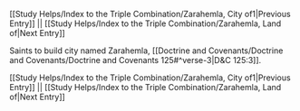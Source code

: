 [[Study Helps/Index to the Triple Combination/Zarahemla, City of1|Previous Entry]]  ||  [[Study Helps/Index to the Triple Combination/Zarahemla, Land of|Next Entry]]

 Saints to build city named Zarahemla, [[Doctrine and Covenants/Doctrine and Covenants/Doctrine and Covenants 125#^verse-3|D&C 125:3]].

[[Study Helps/Index to the Triple Combination/Zarahemla, City of1|Previous Entry]]  ||  [[Study Helps/Index to the Triple Combination/Zarahemla, Land of|Next Entry]]